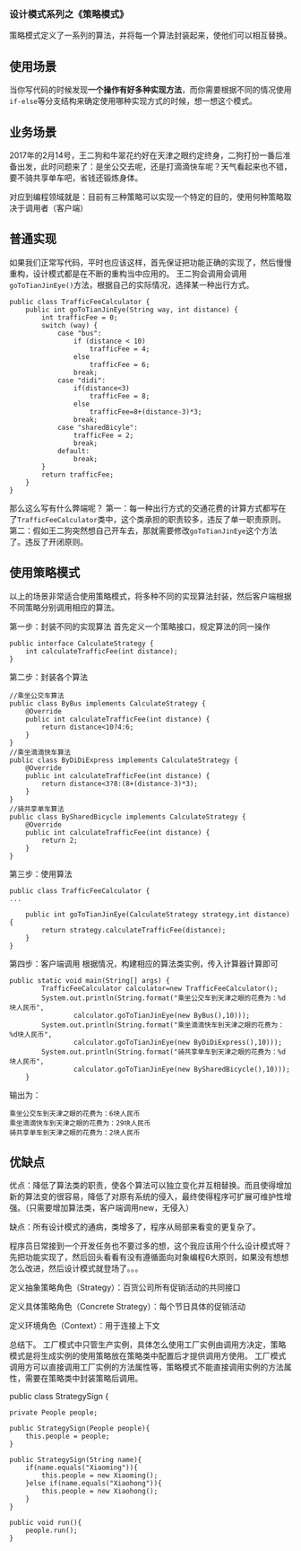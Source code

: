 ### 设计模式系列之《策略模式》

策略模式定义了一系列的算法，并将每一个算法封装起来，使他们可以相互替换。



## 使用场景

当你写代码的时候发现**一个操作有好多种实现方法**，而你需要根据不同的情况使用`if-else`等分支结构来确定使用哪种实现方式的时候，想一想这个模式。

## 业务场景

2017年的2月14号，王二狗和牛翠花约好在天津之眼约定终身，二狗打扮一番后准备出发，此时问题来了：是坐公交去呢，还是打滴滴快车呢？天气看起来也不错，要不骑共享单车吧，省钱还锻炼身体。

对应到编程领域就是：目前有三种策略可以实现一个特定的目的，使用何种策略取决于调用者（客户端）

## 普通实现

如果我们正常写代码，平时也应该这样，首先保证把功能正确的实现了，然后慢慢重构，设计模式都是在不断的重构当中应用的。 王二狗会调用会调用`goToTianJinEye()`方法，根据自己的实际情况，选择某一种出行方式。

```text
public class TrafficFeeCalculator {
    public int goToTianJinEye(String way, int distance) {
        int trafficFee = 0;
        switch (way) {
            case "bus":
                if (distance < 10)
                    trafficFee = 4;
                else
                    trafficFee = 6;
                break;
            case "didi":
                if(distance<3)
                    trafficFee = 8;
                else 
                    trafficFee=8+(distance-3)*3;
                break;
            case "sharedBicyle":
                trafficFee = 2;
                break;
            default:
                break;
        }
        return trafficFee;
    }
}
```

那么这么写有什么弊端呢？ 第一：每一种出行方式的交通花费的计算方式都写在了`TrafficFeeCalculator`类中，这个类承担的职责较多，违反了单一职责原则。 第二：假如王二狗突然想自己开车去，那就需要修改`goToTianJinEye`这个方法了。违反了开闭原则。



## 使用策略模式

以上的场景非常适合使用策略模式，将多种不同的实现算法封装，然后客户端根据不同策略分别调用相应的算法。

第一步：封装不同的实现算法 首先定义一个策略接口，规定算法的同一操作

```text
public interface CalculateStrategy {
    int calculateTrafficFee(int distance);
}
```

第二步：封装各个算法

```text
//乘坐公交车算法
public class ByBus implements CalculateStrategy {
    @Override
    public int calculateTrafficFee(int distance) {
        return distance<10?4:6;
    }
}
//乘坐滴滴快车算法
public class ByDiDiExpress implements CalculateStrategy {
    @Override
    public int calculateTrafficFee(int distance) {
        return distance<3?8:(8+(distance-3)*3);
    }
}
//骑共享单车算法
public class BySharedBicycle implements CalculateStrategy {
    @Override
    public int calculateTrafficFee(int distance) {
        return 2;
    }
}
```

第三步：使用算法

```text
public class TrafficFeeCalculator {
...

    public int goToTianJinEye(CalculateStrategy strategy,int distance){
        return strategy.calculateTrafficFee(distance);
    }
}
```

第四步：客户端调用 根据情况，构建相应的算法类实例，传入计算器计算即可

```text
public static void main(String[] args) {
        TrafficFeeCalculator calculator=new TrafficFeeCalculator();
        System.out.println(String.format("乘坐公交车到天津之眼的花费为：%d块人民币",
                calculator.goToTianJinEye(new ByBus(),10)));
        System.out.println(String.format("乘坐滴滴快车到天津之眼的花费为：%d块人民币",
                calculator.goToTianJinEye(new ByDiDiExpress(),10)));
        System.out.println(String.format("骑共享单车到天津之眼的花费为：%d块人民币",
                calculator.goToTianJinEye(new BySharedBicycle(),10)));
    }
```

输出为：

```text
乘坐公交车到天津之眼的花费为：6块人民币
乘坐滴滴快车到天津之眼的花费为：29块人民币
骑共享单车到天津之眼的花费为：2块人民币
```

## 优缺点

优点：降低了算法类的职责，使各个算法可以独立变化并互相替换。而且使得增加新的算法变的很容易，降低了对原有系统的侵入，最终使得程序可扩展可维护性增强。（只需要增加算法类，客户端调用new，无侵入）

缺点：所有设计模式的通病，类增多了，程序从局部来看变的更复杂了。





程序员日常接到一个开发任务也不要过多的想，这个我应该用个什么设计模式呀？先把功能实现了，然后回头看看有没有遵循面向对象编程6大原则，如果没有想想怎么改进，然后设计模式就登场了。。。







定义抽象策略角色（Strategy）：百货公司所有促销活动的共同接口

定义具体策略角色（Concrete Strategy）：每个节日具体的促销活动

定义环境角色（Context）：用于连接上下文





总结下。 工厂模式中只管生产实例，具体怎么使用工厂实例由调用方决定，策略模式是将生成实例的使用策略放在策略类中配置后才提供调用方使用。 工厂模式调用方可以直接调用工厂实例的方法属性等，策略模式不能直接调用实例的方法属性，需要在策略类中封装策略后调用。

public class StrategySign {

    private People people;
     
    public StrategySign(People people){
        this.people = people;
    }
     
    public StrategySign(String name){
        if(name.equals("Xiaoming")){
            this.people = new Xiaoming();
        }else if(name.equals("Xiaohong")){
            this.people = new Xiaohong();
        }
    }
     
    public void run(){
        people.run();
    }

